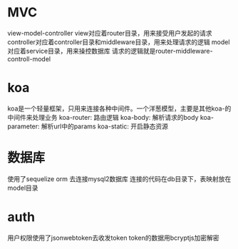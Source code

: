 # MVC
view-model-controller
view对应着router目录，用来接受用户发起的请求
controller对应着controller目录和middleware目录，用来处理请求的逻辑
model对应着service目录，用来操控数据库
请求的逻辑就是router-middleware-controll-model

# koa
koa是一个轻量框架，只用来连接各种中间件。一个洋葱模型，主要是其他koa-的中间件来处理业务
koa-router: 路由逻辑
koa-body: 解析请求的body
koa-parameter: 解析url中的params
koa-static: 开启静态资源

# 数据库
使用了sequelize orm 去连接mysql2数据库
连接的代码在db目录下，表映射放在model目录

# auth
用户权限使用了jsonwebtoken去收发token
token的数据用bcryptjs加密解密

